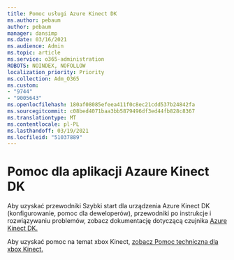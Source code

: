 ```yaml
---
title: Pomoc usługi Azure Kinect DK
ms.author: pebaum
author: pebaum
manager: dansimp
ms.date: 03/16/2021
ms.audience: Admin
ms.topic: article
ms.service: o365-administration
ROBOTS: NOINDEX, NOFOLLOW
localization_priority: Priority
ms.collection: Adm_O365
ms.custom:
- "9744"
- "9005643"
ms.openlocfilehash: 180af08085efeea411f0c8ec21cdd537b24842fa
ms.sourcegitcommit: c08bed4071baa3bb5879496df3ed44fb828c8367
ms.translationtype: MT
ms.contentlocale: pl-PL
ms.lasthandoff: 03/19/2021
ms.locfileid: "51037889"
---
```

# <a name="help-with-azaure-kinect-dk"></a>Pomoc dla aplikacji Azaure Kinect DK

Aby uzyskać przewodniki Szybki start dla urządzenia Azure Kinect DK (konfigurowanie, pomoc dla deweloperów), przewodniki po instrukcje i rozwiązywaniu problemów, zobacz dokumentację dotyczącą czujnika [Azure Kinect DK.](https://docs.microsoft.com/azure/kinect-dk/)


Aby uzyskać pomoc na temat xbox Kinect, [zobacz Pomoc techniczna dla xbox Kinect.](https://www.xbox.com/Search?q=kinect&rtc=1#nav-support)